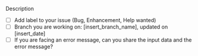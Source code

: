 Description

- [ ] Add label to your issue (Bug, Enhancement, Help wanted)
- [ ] Branch you are working on: [insert_branch_name], updated on [insert_date]
- [ ] If you are facing an error message, can you share the input data and the error message?
